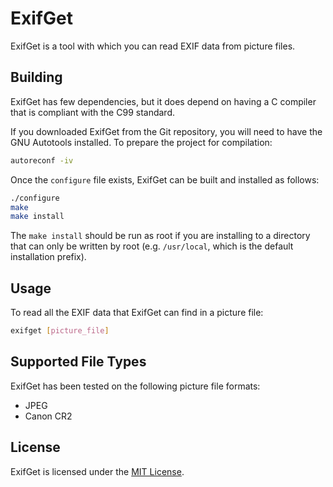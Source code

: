 # ExifGet

ExifGet is a tool with which you can read EXIF data from picture files.

## Building

ExifGet has few dependencies, but it does depend on having a C compiler that is
compliant with the C99 standard.

If you downloaded ExifGet from the Git repository, you will need to have the
GNU Autotools installed. To prepare the project for compilation:

```sh
autoreconf -iv
```

Once the `configure` file exists, ExifGet can be built and installed as
follows:

```sh
./configure
make
make install
```

The `make install` should be run as root if you are installing to a directory
that can only be written by root (e.g. `/usr/local`, which is the default
installation prefix).

## Usage

To read all the EXIF data that ExifGet can find in a picture file:

```sh
exifget [picture_file]
```

## Supported File Types

ExifGet has been tested on the following picture file formats:

* JPEG
* Canon CR2

## License

ExifGet is licensed under the
[MIT License](https://opensource.org/licenses/MIT).
